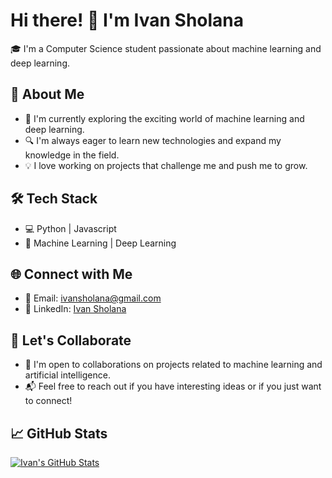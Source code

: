 # Hi there! 👋 I'm Ivan Sholana

🎓 I'm a Computer Science student passionate about machine learning and deep learning.

## 🚀 About Me
- 🌱 I'm currently exploring the exciting world of machine learning and deep learning.
- 🔍 I'm always eager to learn new technologies and expand my knowledge in the field.
- 💡 I love working on projects that challenge me and push me to grow.

## 🛠️ Tech Stack
- 💻 Python | Javascript 
- 🤖 Machine Learning | Deep Learning

## 🌐 Connect with Me
- 📧 Email: ivansholana@gmail.com
- 🔗 LinkedIn: [Ivan Sholana]([https://www.linkedin.com/in/ivansholana/](https://www.linkedin.com/in/ivan-sholana-19113b22a/))

## 🤝 Let's Collaborate
- 👀 I'm open to collaborations on projects related to machine learning and artificial intelligence.
- 📬 Feel free to reach out if you have interesting ideas or if you just want to connect!

## 📈 GitHub Stats
[![Ivan's GitHub Stats](https://github-readme-stats.vercel.app/api?username=IvanSholana&show_icons=true&count_private=true&hide=prs&theme=radical)](https://github.com/anuraghazra/github-readme-stats)
